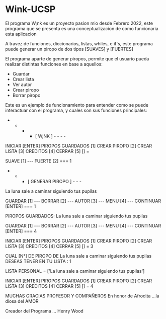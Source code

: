 # Wink-UCSP

El programa W;nk es un proyecto pasion mio desde Febrero 2022, este programa que se presenta es una conceptualizacion de como funcionaria esta aplicacion

A travez de funciones, diccionarios, listas, whiles, e if's, este programa puede generar un piropo de dos tipos [SUAVES] y [FUERTES]

El programa aparte de generar piropos, permite que el usuario pueda realizar distintas funciones en base a aquellos:
- Guardar
- Crear lista
- Ver autor
- Crear piropo
- Borrar piropo


Este es un ejemplo de funcionamiento para entender como se puede interactuar con el programa, y cuales son sus funciones principales:


- - - - [ W;NK ] - - - -

INICIAR [ENTER]
PIROPOS GUARDADOS [1]
CREAR PIROPO [2]
CREAR LISTA [3]
CREDITOS [4]
CERRAR [5]
  [] = 

SUAVE [1] --- FUERTE [2] === 1


- - - [ GENERAR PIROPO ] - - -

La luna sale a caminar siguiendo tus pupilas


GUARDAR [1] --- BORRAR [2] --- AUTOR [3] --- MENU [4] --- CONTINUAR [ENTER] === 1

PIROPOS GUARDADOS:
La luna sale a caminar siguiendo tus pupilas

GUARDAR [1] --- BORRAR [2] --- AUTOR [3] --- MENU [4] --- CONTINUAR [ENTER] === 4

INICIAR [ENTER]
PIROPOS GUARDADOS [1]
CREAR PIROPO [2]
CREAR LISTA [3]
CREDITOS [4]
CERRAR [5]
  [] = 3

CUAL [N°] DE PIROPO DE 
La luna sale a caminar siguiendo tus pupilas
DESEAS TENER EN TU LISTA : 1

LISTA PERSONAL = ['La luna sale a caminar siguiendo tus pupilas']

INICIAR [ENTER]
PIROPOS GUARDADOS [1]
CREAR PIROPO [2]
CREAR LISTA [3]
CREDITOS [4]
CERRAR [5]
  [] = 4

MUCHAS GRACIAS PROFESOR Y COMPAÑEROS
En honor de Afrodita
 ...la diosa del AMOR

Creador del Programa
 ... Henry Wood
